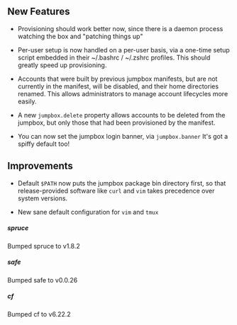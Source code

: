 ## New Features

- Provisioning should work better now, since there is a daemon
  process watching the box and "patching things up"

- Per-user setup is now handled on a per-user basis, via a
  one-time setup script embedded in their ~/.bashrc / ~/.zshrc
  profiles.  This should greatly speed up provisioning.

- Accounts that were built by previous jumpbox manifests, but are
  not currently in the manifest, will be disabled, and their home
  directories renamed.  This allows administrators to manage
  account lifecycles more easily.

- A new `jumpbox.delete` property allows accounts to be deleted
  from the jumpbox, but only those that had been provisioned by
  the manifest.

- You can now set the jumpbox login banner, via `jumpbox.banner`
  It's got a spiffy default too!

## Improvements

- Default `$PATH` now puts the jumpbox package bin directory
  first, so that release-provided software like `curl` and `vim`
  takes precedence over system versions.

- New sane default configuration for `vim` and `tmux`

##### spruce
Bumped spruce to v1.8.2

##### safe
Bumped safe to v0.0.26

##### cf
Bumped cf to v6.22.2

